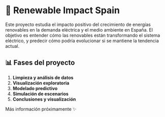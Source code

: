 # 🔋 Renewable Impact Spain

Este proyecto estudia el impacto positivo del crecimiento de energías renovables en la demanda eléctrica y el medio ambiente en España. El objetivo es entender cómo las renovables están transformando el sistema eléctrico, y predecir cómo podría evolucionar si se mantiene la tendencia actual.

## 📊 Fases del proyecto

1. **Limpieza y análisis de datos**
2. **Visualización exploratoria**
3. **Modelado predictivo**
4. **Simulación de escenarios**
5. **Conclusiones y visualización**

Más información próximamente ✨
